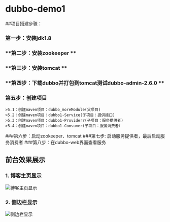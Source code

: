 ﻿# dubbo-demo1
##项目搭建步骤： 
### **第一步：安装jdk1.8**
### **第二步：安装zookeeper **
### **第三步：安装tomcat **
### **第四步：下载dubbo并打包到tomcat测试dubbo-admin-2.6.0 **
### **第五步：创建项目**
	>5.1：创建maven项目：dubbo_moreModule(父项目)
	>5.2：创建maven项目：dubbo1-Service(子项目：提供接口) 
	>5.3：创建maven项目：dubbo1-Providerr(子项目：服务提供者) 
	>5.4：创建maven项目：dubbo1-Comsumer(子项目：服务消费者） 
###第六步：启动zookeeper、tomcat 
###第七步: 启动服务提供者，最后启动服务消费者
###第八步：在dubbo-web界面查看服务

## **前台效果展示**
### **1. 博客主页显示**
![博客主页显示](https://github.com/eson15/Blog/raw/master/readmeImages/1.jpg)
### **2. 侧边栏显示**
![侧边栏显示](https://github.com/eson15/Blog/raw/master/readmeImages/2.png)
